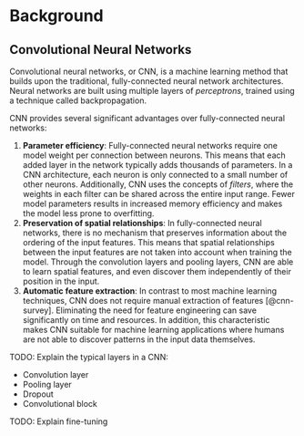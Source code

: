 # Background

<!-- ## Reverse Engineering -->

<!-- TODO -->

## Convolutional Neural Networks

Convolutional neural networks, or CNN, is a machine learning method that builds upon the traditional, fully-connected neural network architectures. Neural networks are built using multiple layers of _perceptrons_, trained using a technique called backpropagation.

CNN provides several significant advantages over fully-connected neural networks:

1. **Parameter efficiency**: Fully-connected neural networks require one model weight per connection between neurons. This means that each added layer in the network typically adds thousands of parameters. In a CNN architecture, each neuron is only connected to a small number of other neurons. Additionally, CNN uses the concepts of _filters_, where the weights in each filter can be shared across the entire input range. Fewer model parameters results in increased memory efficiency and makes the model less prone to overfitting.
2. **Preservation of spatial relationships**: In fully-connected neural networks, there is no mechanism that preserves information about the ordering of the input features. This means that spatial relationships between the input features are not taken into account when training the model. Through the convolution layers and pooling layers, CNN are able to learn spatial features, and even discover them independently of their position in the input.
3. **Automatic feature extraction**: In contrast to most machine learning techniques, CNN does not require manual extraction of features [@cnn-survey]. Eliminating the need for feature engineering can save significantly on time and resources. In addition, this characteristic makes CNN suitable for machine learning applications where humans are not able to discover patterns in the input data themselves.

TODO: Explain the typical layers in a CNN:

- Convolution layer
- Pooling layer
- Dropout
- Convolutional block

TODO: Explain fine-tuning
